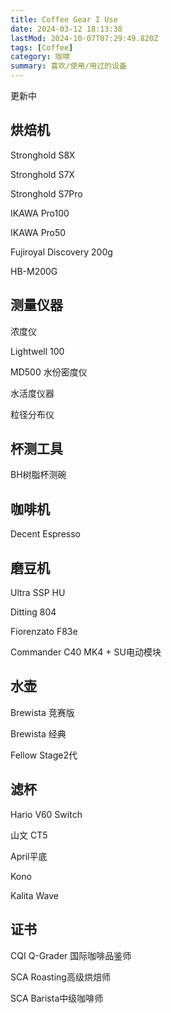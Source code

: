 ```yaml
---
title: Coffee Gear I Use
date: 2024-03-12 18:13:38
lastMod: 2024-10-07T07:29:49.820Z
tags: [Coffee]
category: 咖啡
summary: 喜欢/使用/用过的设备
---
```


更新中

## 烘焙机

Stronghold S8X

Stronghold S7X

Stronghold S7Pro

IKAWA Pro100

IKAWA Pro50

Fujiroyal Discovery 200g

HB-M200G

## 测量仪器

浓度仪

Lightwell 100

MD500 水份密度仪

水活度仪器

粒径分布仪

## 杯测工具

BH树脂杯测碗

## 咖啡机

Decent Espresso

## 磨豆机

Ultra SSP HU

Ditting 804

Fiorenzato F83e

Commander C40 MK4 + SU电动模块

## 水壶

Brewista 竞赛版

Brewista 经典

Fellow Stage2代

## 滤杯

Hario V60 Switch

山文 CT5

April平底

Kono

Kalita Wave

## 证书

CQI Q-Grader 国际咖啡品鉴师

SCA Roasting高级烘焙师

SCA Barista中级咖啡师

